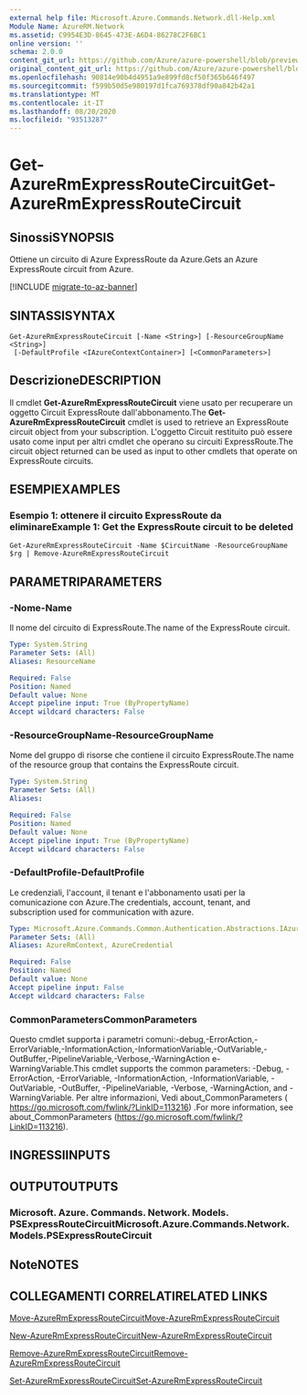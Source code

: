 ```yaml
---
external help file: Microsoft.Azure.Commands.Network.dll-Help.xml
Module Name: AzureRM.Network
ms.assetid: C9954E3D-8645-473E-A6D4-86278C2F6BC1
online version: ''
schema: 2.0.0
content_git_url: https://github.com/Azure/azure-powershell/blob/preview/src/ResourceManager/Network/Commands.Network/help/Get-AzureRmExpressRouteCircuit.md
original_content_git_url: https://github.com/Azure/azure-powershell/blob/preview/src/ResourceManager/Network/Commands.Network/help/Get-AzureRmExpressRouteCircuit.md
ms.openlocfilehash: 90814e90b4d4951a9e899fd8cf50f365b646f497
ms.sourcegitcommit: f599b50d5e980197d1fca769378df90a842b42a1
ms.translationtype: MT
ms.contentlocale: it-IT
ms.lasthandoff: 08/20/2020
ms.locfileid: "93513287"
---
```

# <span data-ttu-id="e152c-101">Get-AzureRmExpressRouteCircuit</span><span class="sxs-lookup"><span data-stu-id="e152c-101">Get-AzureRmExpressRouteCircuit</span></span>

## <span data-ttu-id="e152c-102">Sinossi</span><span class="sxs-lookup"><span data-stu-id="e152c-102">SYNOPSIS</span></span>
<span data-ttu-id="e152c-103">Ottiene un circuito di Azure ExpressRoute da Azure.</span><span class="sxs-lookup"><span data-stu-id="e152c-103">Gets an Azure ExpressRoute circuit from Azure.</span></span>

[!INCLUDE [migrate-to-az-banner](../../includes/migrate-to-az-banner.md)]

## <span data-ttu-id="e152c-104">SINTASSI</span><span class="sxs-lookup"><span data-stu-id="e152c-104">SYNTAX</span></span>

```
Get-AzureRmExpressRouteCircuit [-Name <String>] [-ResourceGroupName <String>]
 [-DefaultProfile <IAzureContextContainer>] [<CommonParameters>]
```

## <span data-ttu-id="e152c-105">Descrizione</span><span class="sxs-lookup"><span data-stu-id="e152c-105">DESCRIPTION</span></span>
<span data-ttu-id="e152c-106">Il cmdlet **Get-AzureRmExpressRouteCircuit** viene usato per recuperare un oggetto Circuit ExpressRoute dall'abbonamento.</span><span class="sxs-lookup"><span data-stu-id="e152c-106">The **Get-AzureRmExpressRouteCircuit** cmdlet is used to retrieve an ExpressRoute circuit object from your subscription.</span></span> <span data-ttu-id="e152c-107">L'oggetto Circuit restituito può essere usato come input per altri cmdlet che operano su circuiti ExpressRoute.</span><span class="sxs-lookup"><span data-stu-id="e152c-107">The circuit object returned can be used as input to other cmdlets that operate on ExpressRoute circuits.</span></span>

## <span data-ttu-id="e152c-108">ESEMPI</span><span class="sxs-lookup"><span data-stu-id="e152c-108">EXAMPLES</span></span>

### <span data-ttu-id="e152c-109">Esempio 1: ottenere il circuito ExpressRoute da eliminare</span><span class="sxs-lookup"><span data-stu-id="e152c-109">Example 1: Get the ExpressRoute circuit to be deleted</span></span>
```
Get-AzureRmExpressRouteCircuit -Name $CircuitName -ResourceGroupName $rg | Remove-AzureRmExpressRouteCircuit
```

## <span data-ttu-id="e152c-110">PARAMETRI</span><span class="sxs-lookup"><span data-stu-id="e152c-110">PARAMETERS</span></span>

### <span data-ttu-id="e152c-111">-Nome</span><span class="sxs-lookup"><span data-stu-id="e152c-111">-Name</span></span>
<span data-ttu-id="e152c-112">Il nome del circuito di ExpressRoute.</span><span class="sxs-lookup"><span data-stu-id="e152c-112">The name of the ExpressRoute circuit.</span></span>

```yaml
Type: System.String
Parameter Sets: (All)
Aliases: ResourceName

Required: False
Position: Named
Default value: None
Accept pipeline input: True (ByPropertyName)
Accept wildcard characters: False
```

### <span data-ttu-id="e152c-113">-ResourceGroupName</span><span class="sxs-lookup"><span data-stu-id="e152c-113">-ResourceGroupName</span></span>
<span data-ttu-id="e152c-114">Nome del gruppo di risorse che contiene il circuito ExpressRoute.</span><span class="sxs-lookup"><span data-stu-id="e152c-114">The name of the resource group that contains the ExpressRoute circuit.</span></span>

```yaml
Type: System.String
Parameter Sets: (All)
Aliases: 

Required: False
Position: Named
Default value: None
Accept pipeline input: True (ByPropertyName)
Accept wildcard characters: False
```

### <span data-ttu-id="e152c-115">-DefaultProfile</span><span class="sxs-lookup"><span data-stu-id="e152c-115">-DefaultProfile</span></span>
<span data-ttu-id="e152c-116">Le credenziali, l'account, il tenant e l'abbonamento usati per la comunicazione con Azure.</span><span class="sxs-lookup"><span data-stu-id="e152c-116">The credentials, account, tenant, and subscription used for communication with azure.</span></span>

```yaml
Type: Microsoft.Azure.Commands.Common.Authentication.Abstractions.IAzureContextContainer
Parameter Sets: (All)
Aliases: AzureRmContext, AzureCredential

Required: False
Position: Named
Default value: None
Accept pipeline input: False
Accept wildcard characters: False
```

### <span data-ttu-id="e152c-117">CommonParameters</span><span class="sxs-lookup"><span data-stu-id="e152c-117">CommonParameters</span></span>
<span data-ttu-id="e152c-118">Questo cmdlet supporta i parametri comuni:-debug,-ErrorAction,-ErrorVariable,-InformationAction,-InformationVariable,-OutVariable,-OutBuffer,-PipelineVariable,-Verbose,-WarningAction e-WarningVariable.</span><span class="sxs-lookup"><span data-stu-id="e152c-118">This cmdlet supports the common parameters: -Debug, -ErrorAction, -ErrorVariable, -InformationAction, -InformationVariable, -OutVariable, -OutBuffer, -PipelineVariable, -Verbose, -WarningAction, and -WarningVariable.</span></span> <span data-ttu-id="e152c-119">Per altre informazioni, Vedi about_CommonParameters ( https://go.microsoft.com/fwlink/?LinkID=113216) .</span><span class="sxs-lookup"><span data-stu-id="e152c-119">For more information, see about_CommonParameters (https://go.microsoft.com/fwlink/?LinkID=113216).</span></span>

## <span data-ttu-id="e152c-120">INGRESSI</span><span class="sxs-lookup"><span data-stu-id="e152c-120">INPUTS</span></span>

## <span data-ttu-id="e152c-121">OUTPUT</span><span class="sxs-lookup"><span data-stu-id="e152c-121">OUTPUTS</span></span>

### <span data-ttu-id="e152c-122">Microsoft. Azure. Commands. Network. Models. PSExpressRouteCircuit</span><span class="sxs-lookup"><span data-stu-id="e152c-122">Microsoft.Azure.Commands.Network.Models.PSExpressRouteCircuit</span></span>

## <span data-ttu-id="e152c-123">Note</span><span class="sxs-lookup"><span data-stu-id="e152c-123">NOTES</span></span>

## <span data-ttu-id="e152c-124">COLLEGAMENTI CORRELATI</span><span class="sxs-lookup"><span data-stu-id="e152c-124">RELATED LINKS</span></span>

[<span data-ttu-id="e152c-125">Move-AzureRmExpressRouteCircuit</span><span class="sxs-lookup"><span data-stu-id="e152c-125">Move-AzureRmExpressRouteCircuit</span></span>](Move-AzureRmExpressRouteCircuit.md)

[<span data-ttu-id="e152c-126">New-AzureRmExpressRouteCircuit</span><span class="sxs-lookup"><span data-stu-id="e152c-126">New-AzureRmExpressRouteCircuit</span></span>](New-AzureRmExpressRouteCircuit.md)

[<span data-ttu-id="e152c-127">Remove-AzureRmExpressRouteCircuit</span><span class="sxs-lookup"><span data-stu-id="e152c-127">Remove-AzureRmExpressRouteCircuit</span></span>](Remove-AzureRmExpressRouteCircuit.md)

[<span data-ttu-id="e152c-128">Set-AzureRmExpressRouteCircuit</span><span class="sxs-lookup"><span data-stu-id="e152c-128">Set-AzureRmExpressRouteCircuit</span></span>](Set-AzureRmExpressRouteCircuit.md)
